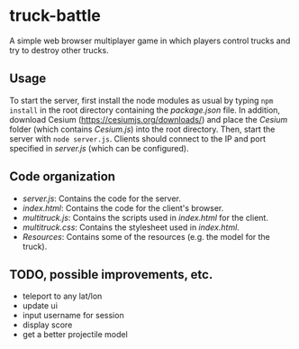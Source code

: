# truck-battle
A simple web browser multiplayer game in which players control trucks and try to destroy other trucks.

## Usage
To start the server, first install the node modules as usual by typing `npm install` in the root directory containing the *package.json* file. In addition, download Cesium (https://cesiumjs.org/downloads/) and place the *Cesium* folder (which contains *Cesium.js*) into the root directory. Then, start the server with `node server.js`. Clients should connect to the IP and port specified in *server.js* (which can be configured).

## Code organization
- *server.js*: Contains the code for the server.
- *index.html*: Contains the code for the client's browser.
- *multitruck.js*: Contains the scripts used in *index.html* for the client.
- *multitruck.css*: Contains the stylesheet used in *index.html*.
- *Resources*: Contains some of the resources (e.g. the model for the truck).

## TODO, possible improvements, etc.
- teleport to any lat/lon
- update ui
- input username for session
- display score
- get a better projectile model
